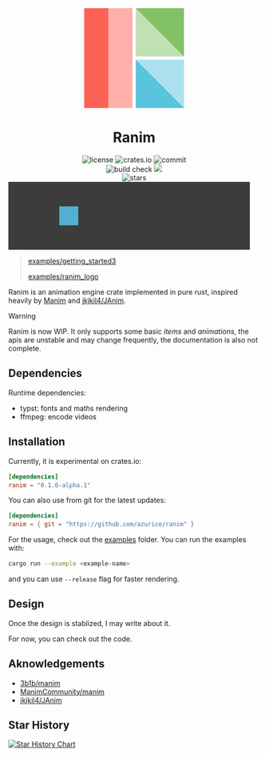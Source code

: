 <div align="center">
<img alt="Ranim Logo" src="./assets/ranim.png" width="200" height="200" />

# Ranim
<div>
    <img alt="license" src="https://img.shields.io/github/license/AzurIce/ranim" />
    <img alt="crates.io" src="https://img.shields.io/crates/v/ranim.svg" />
    <img alt="commit" src="https://img.shields.io/github/commit-activity/m/AzurIce/ranim?color=%23ff69b4">
</div>
<div>
    <img alt="build check" src="https://github.com/AzurIce/ranim/actions/workflows/build.yml/badge.svg" />
    <img alg="website check" src="https://github.com/AzurIce/ranim/actions/workflows/website.yml/badge.svg" />
</div>
<div>
    <img alt="stars" src="https://img.shields.io/github/stars/AzurIce/ranim?style=social">
</div>
</div>

<div style="display: flex;">
    <img alt="getting_started3" src="./assets/getting_started3.gif" width="48%" />
    <img alt="ranim_logo" src="./assets/ranim_logo.gif" width="48%" />
</div>

> [examples/getting_started3](./examples/getting_started3)
> 
> [examples/ranim_logo](./examples/ranim_logo)

Ranim is an animation engine crate implemented in pure rust, inspired heavily by [Manim](https://github.com/3b1b/manim/tree/master) and [jkjkil4/JAnim](https://github.com/jkjkil4/JAnim).

> [!WARNING]
> Ranim is now WIP. It only supports some basic *items* and *animations*, the apis are unstable and may change frequently, the documentation is also not complete.

## Dependencies

Runtime dependencies:
- typst: fonts and maths rendering
- ffmpeg: encode videos

## Installation

Currently, it is experimental on crates.io:

```toml
[dependencies]
ranim = "0.1.0-alpha.1"
```

You can also use from git for the latest updates:

```toml
[dependencies]
ranim = { git = "https://github.com/azurice/ranim" }
```

For the usage, check out the [examples](./examples) folder. You can run the examples with:

```bash
cargo run --example <example-name>
```

and you can use `--release` flag for faster rendering.

## Design

Once the design is stablized, I may write about it.

For now, you can check out the code.

## Aknowledgements

- [3b1b/manim](https://github.com/3b1b/manim)
- [ManimCommunity/manim](https://github.com/ManimCommunity/manim/)
- [jkjkil4/JAnim](https://github.com/jkjkil4/JAnim)

## Star History

[![Star History Chart](https://api.star-history.com/svg?repos=AzurIce/ranim&type=Date)](https://www.star-history.com/#AzurIce/ranim&Date)
